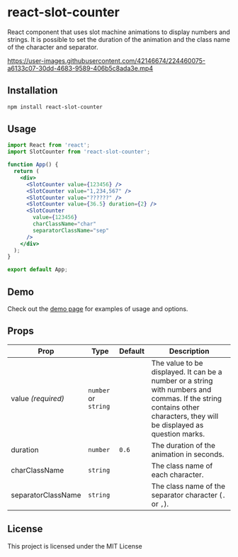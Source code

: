 # react-slot-counter

React component that uses slot machine animations to display numbers and strings. It is possible to set the duration of the animation and the class name of the character and separator.

https://user-images.githubusercontent.com/42146674/224460075-a6133c07-30dd-4683-9589-406b5c8ada3e.mp4

## Installation

```bash
npm install react-slot-counter
```

## Usage

```jsx
import React from 'react';
import SlotCounter from 'react-slot-counter';

function App() {
  return (
    <div>
      <SlotCounter value={123456} />
      <SlotCounter value="1,234,567" />
      <SlotCounter value="??????" />
      <SlotCounter value={36.5} duration={2} />
      <SlotCounter
        value={123456}
        charClassName="char"
        separatorClassName="sep"
      />
    </div>
  );
}

export default App;
```

## Demo

Check out the [demo page](https://almond-bongbong.github.io/react-slot-counter/) for examples of usage and options.

## Props

| Prop               | Type                 | Default | Description                                                                                                                                                           |
|--------------------| -------------------- | ------- |-----------------------------------------------------------------------------------------------------------------------------------------------------------------------|
| value _(required)_ | `number` or `string` |         | The value to be displayed. It can be a number or a string with numbers and commas. If the string contains other characters, they will be displayed as question marks. |
| duration           | `number`             | `0.6`   | The duration of the animation in seconds.                                                                                                                             |
| charClassName      | `string`             |         | The class name of each character.                                                                                                                                     |
| separatorClassName | `string`             |         | The class name of the separator character (`.` or `,`).                                                                                                               |

## License

This project is licensed under the MIT License
